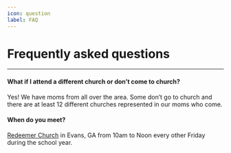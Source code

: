 ```yaml
---
icon: question
label: FAQ
---
```


# Frequently asked questions

---

#### What if I attend a different church or don’t come to church?
Yes! We have moms from all over the area. Some don’t go to church and there are at least 12 different churches represented in our moms who come.

#### When do you meet?
[Redeemer Church](location.md) in Evans, GA from 10am to Noon every other Friday during the school year.
